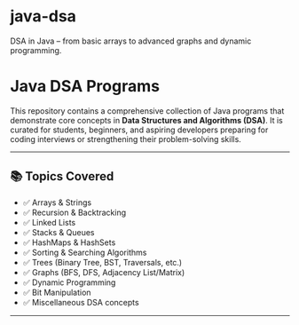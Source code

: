 # java-dsa
DSA in Java – from basic arrays to advanced graphs and dynamic programming.
# Java DSA Programs

This repository contains a comprehensive collection of Java programs that demonstrate core concepts in **Data Structures and Algorithms (DSA)**. It is curated for students, beginners, and aspiring developers preparing for coding interviews or strengthening their problem-solving skills.

---

## 📚 Topics Covered

- ✅ Arrays & Strings
- ✅ Recursion & Backtracking
- ✅ Linked Lists
- ✅ Stacks & Queues
- ✅ HashMaps & HashSets
- ✅ Sorting & Searching Algorithms
- ✅ Trees (Binary Tree, BST, Traversals, etc.)
- ✅ Graphs (BFS, DFS, Adjacency List/Matrix)
- ✅ Dynamic Programming
- ✅ Bit Manipulation
- ✅ Miscellaneous DSA concepts

---


